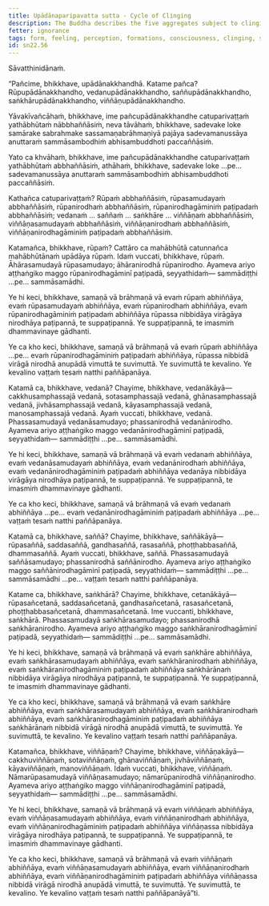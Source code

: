 ```yaml
---
title: Upādānaparipavatta sutta - Cycle of Clinging
description: The Buddha describes the five aggregates subject to clinging - form, feeling, perception, formations, and consciousness.
fetter: ignorance
tags: form, feeling, perception, formations, consciousness, clinging, sn, sn22-34, sn22
id: sn22.56
---
```


Sāvatthinidānaṁ.

“Pañcime, bhikkhave, upādānakkhandhā. Katame pañca? Rūpupādānakkhandho, vedanupādānakkhandho, saññupādānakkhandho, saṅkhārupādānakkhandho, viññāṇupādānakkhandho.

Yāvakīvañcāhaṁ, bhikkhave, ime pañcupādānakkhandhe catuparivaṭṭaṁ yathābhūtaṁ nābbhaññāsiṁ, neva tāvāhaṁ, bhikkhave, sadevake loke samārake sabrahmake sassamaṇabrāhmaṇiyā pajāya sadevamanussāya anuttaraṁ sammāsambodhiṁ abhisambuddhoti paccaññāsiṁ.

Yato ca khvāhaṁ, bhikkhave, ime pañcupādānakkhandhe catuparivaṭṭaṁ yathābhūtaṁ abbhaññāsiṁ, athāhaṁ, bhikkhave, sadevake loke …pe… sadevamanussāya anuttaraṁ sammāsambodhiṁ abhisambuddhoti paccaññāsiṁ.

Kathañca catuparivaṭṭaṁ? Rūpaṁ abbhaññāsiṁ, rūpasamudayaṁ abbhaññāsiṁ, rūpanirodhaṁ abbhaññāsiṁ, rūpanirodhagāminiṁ paṭipadaṁ abbhaññāsiṁ; vedanaṁ … saññaṁ … saṅkhāre … viññāṇaṁ abbhaññāsiṁ, viññāṇasamudayaṁ abbhaññāsiṁ, viññāṇanirodhaṁ abbhaññāsiṁ, viññāṇanirodhagāminiṁ paṭipadaṁ abbhaññāsiṁ.

Katamañca, bhikkhave, rūpaṁ? Cattāro ca mahābhūtā catunnañca mahābhūtānaṁ upādāya rūpaṁ. Idaṁ vuccati, bhikkhave, rūpaṁ. Āhārasamudayā rūpasamudayo; āhāranirodhā rūpanirodho. Ayameva ariyo aṭṭhaṅgiko maggo rūpanirodhagāminī paṭipadā, seyyathidaṁ— sammādiṭṭhi …pe… sammāsamādhi.

Ye hi keci, bhikkhave, samaṇā vā brāhmaṇā vā evaṁ rūpaṁ abhiññāya, evaṁ rūpasamudayaṁ abhiññāya, evaṁ rūpanirodhaṁ abhiññāya, evaṁ rūpanirodhagāminiṁ paṭipadaṁ abhiññāya rūpassa nibbidāya virāgāya nirodhāya paṭipannā, te suppaṭipannā. Ye suppaṭipannā, te imasmiṁ dhammavinaye gādhanti.

Ye ca kho keci, bhikkhave, samaṇā vā brāhmaṇā vā evaṁ rūpaṁ abhiññāya …pe… evaṁ rūpanirodhagāminiṁ paṭipadaṁ abhiññāya, rūpassa nibbidā virāgā nirodhā anupādā vimuttā te suvimuttā. Ye suvimuttā te kevalino. Ye kevalino vaṭṭaṁ tesaṁ natthi paññāpanāya.

Katamā ca, bhikkhave, vedanā? Chayime, bhikkhave, vedanākāyā— cakkhusamphassajā vedanā, sotasamphassajā vedanā, ghānasamphassajā vedanā, jivhāsamphassajā vedanā, kāyasamphassajā vedanā, manosamphassajā vedanā. Ayaṁ vuccati, bhikkhave, vedanā. Phassasamudayā vedanāsamudayo; phassanirodhā vedanānirodho. Ayameva ariyo aṭṭhaṅgiko maggo vedanānirodhagāminī paṭipadā, seyyathidaṁ— sammādiṭṭhi …pe… sammāsamādhi.

Ye hi keci, bhikkhave, samaṇā vā brāhmaṇā vā evaṁ vedanaṁ abhiññāya, evaṁ vedanāsamudayaṁ abhiññāya, evaṁ vedanānirodhaṁ abhiññāya, evaṁ vedanānirodhagāminiṁ paṭipadaṁ abhiññāya vedanāya nibbidāya virāgāya nirodhāya paṭipannā, te suppaṭipannā. Ye suppaṭipannā, te imasmiṁ dhammavinaye gādhanti.

Ye ca kho keci, bhikkhave, samaṇā vā brāhmaṇā vā evaṁ vedanaṁ abhiññāya …pe… evaṁ vedanānirodhagāminiṁ paṭipadaṁ abhiññāya …pe… vaṭṭaṁ tesaṁ natthi paññāpanāya.

Katamā ca, bhikkhave, saññā? Chayime, bhikkhave, saññākāyā— rūpasaññā, saddasaññā, gandhasaññā, rasasaññā, phoṭṭhabbasaññā, dhammasaññā. Ayaṁ vuccati, bhikkhave, saññā. Phassasamudayā saññāsamudayo; phassanirodhā saññānirodho. Ayameva ariyo aṭṭhaṅgiko maggo saññānirodhagāminī paṭipadā, seyyathidaṁ— sammādiṭṭhi …pe… sammāsamādhi …pe… vaṭṭaṁ tesaṁ natthi paññāpanāya.

Katame ca, bhikkhave, saṅkhārā? Chayime, bhikkhave, cetanākāyā— rūpasañcetanā, saddasañcetanā, gandhasañcetanā, rasasañcetanā, phoṭṭhabbasañcetanā, dhammasañcetanā. Ime vuccanti, bhikkhave, saṅkhārā. Phassasamudayā saṅkhārasamudayo; phassanirodhā saṅkhāranirodho. Ayameva ariyo aṭṭhaṅgiko maggo saṅkhāranirodhagāminī paṭipadā, seyyathidaṁ— sammādiṭṭhi …pe… sammāsamādhi.

Ye hi keci, bhikkhave, samaṇā vā brāhmaṇā vā evaṁ saṅkhāre abhiññāya, evaṁ saṅkhārasamudayaṁ abhiññāya, evaṁ saṅkhāranirodhaṁ abhiññāya, evaṁ saṅkhāranirodhagāminiṁ paṭipadaṁ abhiññāya saṅkhārānaṁ nibbidāya virāgāya nirodhāya paṭipannā, te suppaṭipannā. Ye suppaṭipannā, te imasmiṁ dhammavinaye gādhanti.

Ye ca kho keci, bhikkhave, samaṇā vā brāhmaṇā vā evaṁ saṅkhāre abhiññāya, evaṁ saṅkhārasamudayaṁ abhiññāya, evaṁ saṅkhāranirodhaṁ abhiññāya, evaṁ saṅkhāranirodhagāminiṁ paṭipadaṁ abhiññāya saṅkhārānaṁ nibbidā virāgā nirodhā anupādā vimuttā, te suvimuttā. Ye suvimuttā, te kevalino. Ye kevalino vaṭṭaṁ tesaṁ natthi paññāpanāya.

Katamañca, bhikkhave, viññāṇaṁ? Chayime, bhikkhave, viññāṇakāyā— cakkhuviññāṇaṁ, sotaviññāṇaṁ, ghānaviññāṇaṁ, jivhāviññāṇaṁ, kāyaviññāṇaṁ, manoviññāṇaṁ. Idaṁ vuccati, bhikkhave, viññāṇaṁ. Nāmarūpasamudayā viññāṇasamudayo; nāmarūpanirodhā viññāṇanirodho. Ayameva ariyo aṭṭhaṅgiko maggo viññāṇanirodhagāminī paṭipadā, seyyathidaṁ— sammādiṭṭhi …pe… sammāsamādhi.

Ye hi keci, bhikkhave, samaṇā vā brāhmaṇā vā evaṁ viññāṇaṁ abhiññāya, evaṁ viññāṇasamudayaṁ abhiññāya, evaṁ viññāṇanirodhaṁ abhiññāya, evaṁ viññāṇanirodhagāminiṁ paṭipadaṁ abhiññāya viññāṇassa nibbidāya virāgāya nirodhāya paṭipannā, te suppaṭipannā. Ye suppaṭipannā, te imasmiṁ dhammavinaye gādhanti.

Ye ca kho keci, bhikkhave, samaṇā vā brāhmaṇā vā evaṁ viññāṇaṁ abhiññāya, evaṁ viññāṇasamudayaṁ abhiññāya, evaṁ viññāṇanirodhaṁ abhiññāya, evaṁ viññāṇanirodhagāminiṁ paṭipadaṁ abhiññāya viññāṇassa nibbidā virāgā nirodhā anupādā vimuttā, te suvimuttā. Ye suvimuttā, te kevalino. Ye kevalino vaṭṭaṁ tesaṁ natthi paññāpanāyā”ti.
